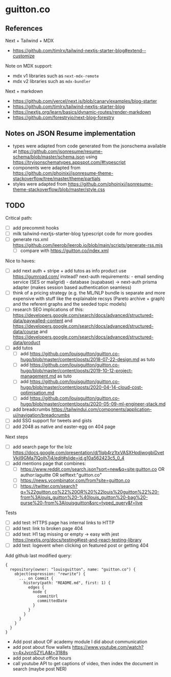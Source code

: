 # guitton.co

## References

Next + Tailwind + MDX

- https://github.com/timlrx/tailwind-nextjs-starter-blog#extend--customize

Note on MDX support:

- mdx v1 libraries such as `next-mdx-remote`
- mdx v2 libraries such as `mdx-bundler`

Next + markdown

- https://github.com/vercel/next.js/blob/canary/examples/blog-starter
- https://github.com/timlrx/tailwind-nextjs-starter-blog
- https://nextjs.org/learn/basics/dynamic-routes/render-markdown
- https://github.com/forestryio/next-blog-forestry

## Notes on JSON Resume implementation

- types were adapted from code generated from the jsonschema available at https://github.com/jsonresume/resume-schema/blob/master/schema.json using https://tryjsonschematypes.appspot.com/#typescript
- components were adapted from https://github.com/phoinixi/jsonresume-theme-stackoverflow/tree/master/theme/partials
- styles were adapted from https://github.com/phoinixi/jsonresume-theme-stackoverflow/blob/master/style.css

## TODO

Critical path:

- [ ] add precommit hooks
- [ ] milk tailwind-nextjs-starter-blog typescript code for more goodies
- [ ] generate rss.xml https://github.com/leerob/leerob.io/blob/main/scripts/generate-rss.mjs
  - [ ] compare with https://guitton.co/index.xml

Nice to haves:

- [ ] add next auth + stripe + add tutos as info product
      use https://gumroad.com/ instead?
      next-auth requirements: - email sending service (SES or mailgrid) - database (supabase) -> next-auth prisma adapter (makes session based authentication seamless)
- [ ] think of a pricing strategy (e.g. the ML/NLP bundle is separate and more expensive with stuff like the explainable recsys (Pareto archive + graph) and the referent graphs and the seeded topic models)
- [ ] research SEO implications of this: https://developers.google.com/search/docs/advanced/structured-data/paywalled-content and https://developers.google.com/search/docs/advanced/structured-data/course and https://developers.google.com/search/docs/advanced/structured-data/product
- [ ] add tutos
  - [ ] add https://github.com/louisguitton/guitton.co-hugo/blob/master/content/posts/2018-07-22-design.md as tuto
  - [ ] add https://github.com/louisguitton/guitton.co-hugo/blob/master/content/posts/2019-10-12-project-management.md as tuto
  - [ ] add https://github.com/louisguitton/guitton.co-hugo/blob/master/content/posts/2020-04-14-cloud-cost-optimisation.md
  - [ ] add https://github.com/louisguitton/guitton.co-hugo/blob/master/content/posts/2020-05-09-ml-engineer-stack.md
- [ ] add breadcrumbs https://tailwindui.com/components/application-ui/navigation/breadcrumbs
- [ ] add SSG support for tweets and gists
- [ ] add 2048 as native and easter-egg on 404 page

Next steps

- [ ] add search page for the lolz https://docs.google.com/presentation/d/1Iqb4rz1txVASXHpdjwogbiDvetVkjI9GMa7lQoIh7j4/edit#slide=id.g10a562423c5_0_4
- [ ] add mentions page that combines:
  - [ ] https://www.reddit.com/search.json?sort=new&q=site:guitton.co OR author:laguitte OR selftext:"guitton.co"
  - [ ] https://news.ycombinator.com/from?site=guitton.co
  - [ ] https://twitter.com/search?q=%22guitton.co%22%20OR%20%22louis%20guitton%22%20-from%3Alouis_guitton%20-%40louis_guitton%20-bag%20-purse%20-from%3Alouisguitton&src=typed_query&f=live

Tests

- [ ] add test: HTTPS page has internal links to HTTP
- [ ] add test: link to broken page 404
- [ ] add test: H1 tag missing or empty -> easy with jest https://nextjs.org/docs/testing#jest-and-react-testing-library
- [ ] add test: logevent when clicking on featured post or getting 404

Add github last modified query:

```gql
{
  repository(owner: "louisguitton", name: "guitton.co") {
    object(expression: "rewrite") {
      ... on Commit {
        history(path: "README.md", first: 1) {
          edges {
            node {
              commitUrl
              committedDate
            }
          }
        }
      }
    }
  }
}
```

- Add post about OF academy module I did about communication
- add post about flow wallets https://www.youtube.com/watch?v=4xJvcnSZYLA&t=3188s
- add post about office hours
- call youtube API to get captions of video, then index the document in search (maybe post NER)
